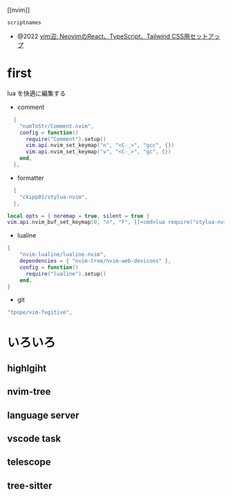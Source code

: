 [[nvim]]

`scriptnames`

- @2022 [vim沼: NeovimのReact、TypeScript、Tailwind CSS用セットアップ](https://zenn.dev/takuya/articles/4472285edbc132)

# first

lua を快適に編集する

- comment

```lua
  {
    "numToStr/Comment.nvim",
    config = function()
      require("Comment").setup()
      vim.api.nvim_set_keymap("n", "<C-_>", "gcc", {})
      vim.api.nvim_set_keymap("v", "<C-_>", "gc", {})
    end,
  },
```

- formatter

```lua
  {
    "ckipp01/stylua-nvim",
  },

local opts = { noremap = true, silent = true }
vim.api.nvim_buf_set_keymap(0, "n", "F", [[<cmd>lua require("stylua-nvim").format_file()<CR>]], opts)
```

- lualine

```lua
{
    "nvim-lualine/lualine.nvim",
    dependencies = { "nvim-tree/nvim-web-devicons" },
    config = function()
      require("lualine").setup()
    end,
}
```

- git

```lua
"tpope/vim-fugitive",
```

# いろいろ

## highlgiht

## nvim-tree

## language server

## vscode task

## telescope

## tree-sitter
